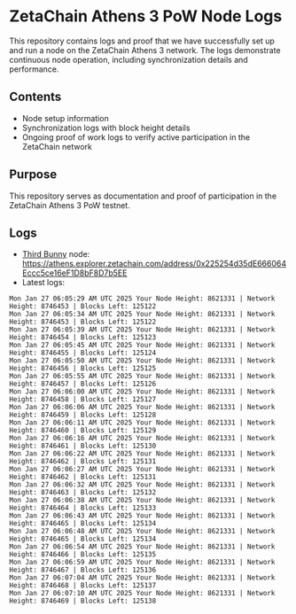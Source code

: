 # ZetaChain Athens 3 PoW Node Logs
This repository contains logs and proof that we have successfully set up and run a node on the ZetaChain Athens 3 network. The logs demonstrate continuous node operation, including synchronization details and performance.

## Contents
- Node setup information
- Synchronization logs with block height details
- Ongoing proof of work logs to verify active participation in the ZetaChain network

## Purpose
This repository serves as documentation and proof of participation in the ZetaChain Athens 3 PoW testnet.

## Logs

- [Third Bunny](https://thirdbunny.xyz/) node: https://athens.explorer.zetachain.com/address/0x225254d35dE666064Eccc5ce16eF1D8bF8D7b5EE
- Latest logs:
```
Mon Jan 27 06:05:29 AM UTC 2025 Your Node Height: 8621331 | Network Height: 8746453 | Blocks Left: 125122
Mon Jan 27 06:05:34 AM UTC 2025 Your Node Height: 8621331 | Network Height: 8746453 | Blocks Left: 125122
Mon Jan 27 06:05:39 AM UTC 2025 Your Node Height: 8621331 | Network Height: 8746454 | Blocks Left: 125123
Mon Jan 27 06:05:45 AM UTC 2025 Your Node Height: 8621331 | Network Height: 8746455 | Blocks Left: 125124
Mon Jan 27 06:05:50 AM UTC 2025 Your Node Height: 8621331 | Network Height: 8746456 | Blocks Left: 125125
Mon Jan 27 06:05:55 AM UTC 2025 Your Node Height: 8621331 | Network Height: 8746457 | Blocks Left: 125126
Mon Jan 27 06:06:00 AM UTC 2025 Your Node Height: 8621331 | Network Height: 8746458 | Blocks Left: 125127
Mon Jan 27 06:06:06 AM UTC 2025 Your Node Height: 8621331 | Network Height: 8746459 | Blocks Left: 125128
Mon Jan 27 06:06:11 AM UTC 2025 Your Node Height: 8621331 | Network Height: 8746460 | Blocks Left: 125129
Mon Jan 27 06:06:16 AM UTC 2025 Your Node Height: 8621331 | Network Height: 8746461 | Blocks Left: 125130
Mon Jan 27 06:06:22 AM UTC 2025 Your Node Height: 8621331 | Network Height: 8746462 | Blocks Left: 125131
Mon Jan 27 06:06:27 AM UTC 2025 Your Node Height: 8621331 | Network Height: 8746462 | Blocks Left: 125131
Mon Jan 27 06:06:32 AM UTC 2025 Your Node Height: 8621331 | Network Height: 8746463 | Blocks Left: 125132
Mon Jan 27 06:06:38 AM UTC 2025 Your Node Height: 8621331 | Network Height: 8746464 | Blocks Left: 125133
Mon Jan 27 06:06:43 AM UTC 2025 Your Node Height: 8621331 | Network Height: 8746465 | Blocks Left: 125134
Mon Jan 27 06:06:48 AM UTC 2025 Your Node Height: 8621331 | Network Height: 8746465 | Blocks Left: 125134
Mon Jan 27 06:06:54 AM UTC 2025 Your Node Height: 8621331 | Network Height: 8746466 | Blocks Left: 125135
Mon Jan 27 06:06:59 AM UTC 2025 Your Node Height: 8621331 | Network Height: 8746467 | Blocks Left: 125136
Mon Jan 27 06:07:04 AM UTC 2025 Your Node Height: 8621331 | Network Height: 8746468 | Blocks Left: 125137
Mon Jan 27 06:07:10 AM UTC 2025 Your Node Height: 8621331 | Network Height: 8746469 | Blocks Left: 125138
```
